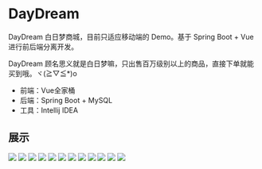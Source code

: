 # DayDream
 
DayDream 白日梦商城，目前只适应移动端的 Demo。基于 Spring Boot + Vue 进行前后端分离开发。

DayDream 顾名思义就是白日梦嘛，只出售百万级别以上的商品，直接下单就能买到哦。ヾ(≧▽≦*)o

- 前端：Vue全家桶
- 后端：Spring Boot + MySQL
- 工具：Intellij IDEA 

## 展示

  ![](https://consonblog-1257792125.cos.ap-chengdu.myqcloud.com/DayDreamShop/Project%20success/FirstIndex.png)
  ![](https://consonblog-1257792125.cos.ap-chengdu.myqcloud.com/DayDreamShop/Project%20success/shop1.png)
  ![](https://consonblog-1257792125.cos.ap-chengdu.myqcloud.com/DayDreamShop/Project%20success/shop2.png)
  ![](https://consonblog-1257792125.cos.ap-chengdu.myqcloud.com/DayDreamShop/Project%20success/shop3.png)
  ![](https://consonblog-1257792125.cos.ap-chengdu.myqcloud.com/DayDreamShop/Project%20success/shop4.png)
  ![](https://consonblog-1257792125.cos.ap-chengdu.myqcloud.com/DayDreamShop/Project%20success/shop5.png)
  ![](https://consonblog-1257792125.cos.ap-chengdu.myqcloud.com/DayDreamShop/Project%20success/addressList.png)
  ![](https://consonblog-1257792125.cos.ap-chengdu.myqcloud.com/DayDreamShop/Project%20success/orderForm.png)
  ![](https://consonblog-1257792125.cos.ap-chengdu.myqcloud.com/DayDreamShop/Project%20success/paySuccess.png)
  ![](https://consonblog-1257792125.cos.ap-chengdu.myqcloud.com/DayDreamShop/Project%20success/orderInfo.png)
  ![](https://consonblog-1257792125.cos.ap-chengdu.myqcloud.com/DayDreamShop/Project%20success/myOrder.png)
  ![](https://consonblog-1257792125.cos.ap-chengdu.myqcloud.com/DayDreamShop/Project%20success/UAVInfo.png)
